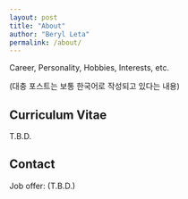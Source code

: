 ```yaml
---
layout: post
title: "About"
author: "Beryl Leta"
permalink: /about/
---
```


Career, Personality, Hobbies, Interests, etc.

(대충 포스트는 보통 한국어로 작성되고 있다는 내용)

## Curriculum Vitae

T.B.D.

## Contact

Job offer: (T.B.D.)